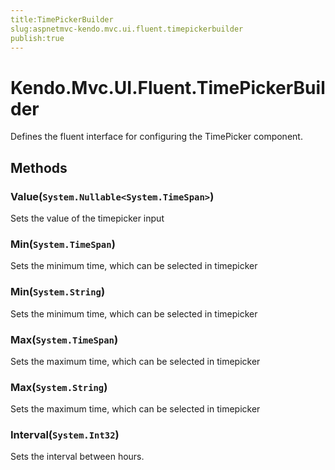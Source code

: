 ```yaml
---
title:TimePickerBuilder
slug:aspnetmvc-kendo.mvc.ui.fluent.timepickerbuilder
publish:true
---
```


# Kendo.Mvc.UI.Fluent.TimePickerBuilder
Defines the fluent interface for configuring the TimePicker component.



## Methods

### Value(`System.Nullable<System.TimeSpan>`)
Sets the value of the timepicker input





### Min(`System.TimeSpan`)
Sets the minimum time, which can be selected in timepicker





### Min(`System.String`)
Sets the minimum time, which can be selected in timepicker





### Max(`System.TimeSpan`)
Sets the maximum time, which can be selected in timepicker





### Max(`System.String`)
Sets the maximum time, which can be selected in timepicker





### Interval(`System.Int32`)
Sets the interval between hours.






